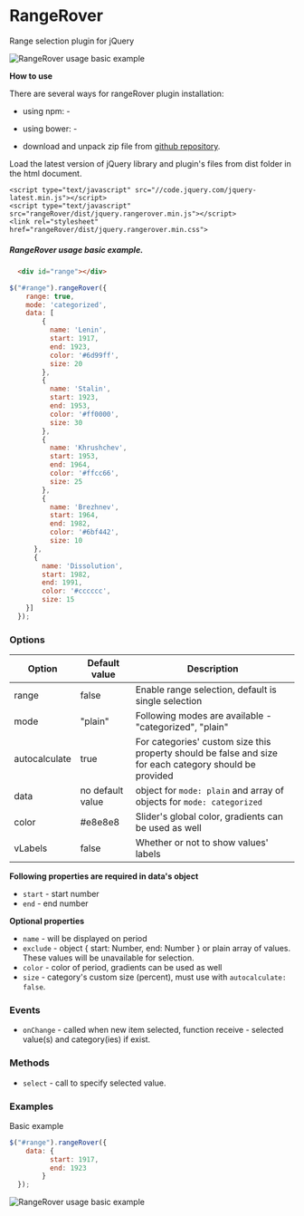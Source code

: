 # RangeRover
Range selection plugin for jQuery

![RangeRover usage basic example](https://cloud.githubusercontent.com/assets/6073745/25776025/c440b76e-32c3-11e7-8e65-b4a6e6ad9571.gif)

**How to use**

There are several ways for rangeRover plugin installation:

+ using npm: -

+ using bower: -

+ download and unpack zip file from [github repository](https://github.com/styopdev/rangeRover).

Load the latest version of jQuery library and plugin's files from dist folder in the html document.

```
<script type="text/javascript" src="//code.jquery.com/jquery-latest.min.js"></script>
<script type="text/javascript" src="rangeRover/dist/jquery.rangerover.min.js"></script>
<link rel="stylesheet" href="rangeRover/dist/jquery.rangerover.min.css">
```

##### RangeRover usage basic example.

```html
  <div id="range"></div>
```

```javascript
$("#range").rangeRover({
    range: true,
    mode: 'categorized',
    data: [
        {
          name: 'Lenin',
          start: 1917,
          end: 1923,
          color: '#6d99ff',
          size: 20
        },
        {
          name: 'Stalin',
          start: 1923,
          end: 1953,
          color: '#ff0000',
          size: 30
        },
        {
          name: 'Khrushchev',
          start: 1953,
          end: 1964,
          color: '#ffcc66',
          size: 25
        },
        {
          name: 'Brezhnev',
          start: 1964,
          end: 1982,
          color: '#6bf442',
          size: 10
      },
      {
        name: 'Dissolution',
        start: 1982,
        end: 1991,
        color: '#cccccc',
        size: 15
    }]
  });
```

### Options
|  Option   | Default value  | Description  |
|-----------|----------------|--------------|
| range     |       false      | Enable range selection, default is single selection |
| mode      |      "plain"     | Following modes are available - "categorized", "plain" |
| autocalculate      | true | For categories' custom size this property should be false and size for each category should be provided |
| data      | no default value | object for `mode: plain` and array of objects for `mode: categorized` |
| color      | #e8e8e8 | Slider's global color, gradients can be used as well |
| vLabels | false | Whether or not to show values' labels |


**Following properties are required in data's object**
* `start` - start number
* `end` - end number

**Optional properties**
* `name` - will be displayed on period
* `exclude` - object { start: Number, end: Number } or plain array of values. These values will be unavailable for selection.
* `color` - color of period, gradients can be used as well
* `size` - category's custom size (percent), must use with `autocalculate: false`.

### Events
* `onChange` - called when new item selected, function receive - selected value(s) and category(ies) if exist.

### Methods
* `select` - call to specify selected value.

### Examples
Basic example

```javascript
$("#range").rangeRover({
    data: {
          start: 1917,
          end: 1923
        }
  });
```

![RangeRover usage basic example](https://cloud.githubusercontent.com/assets/6073745/25885202/367a3f20-3568-11e7-8927-cb95eecf9df4.gif)
